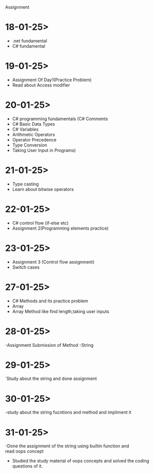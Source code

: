 Assignment

# 18-01-25>
  - .net fundamental
  - C# fundamental
# 19-01-25>
  - Assignment Of Day1(Practice Problem)
  - Read about Access modifier
# 20-01-25>
  - C# programming fundamentals (C# Comments
  - C# Basic Data Types
  - C# Variables
  - Arithmetic Operators
  - Operator Precedence
  - Type Conversion
  - Taking User Input in Programs)
# 21-01-25>
  - Type casting
  - Learn about bitwise operators 
# 22-01-25>
  - C# control flow (if-else etc)
  - Assignment 2(Programming elements practice)
# 23-01-25>
  - Assignment 3 (Control flow assignment)
  - Switch cases
# 27-01-25>
  - C# Methods and its practice problem
  - Array
  - Array Method like find length,taking user inputs
# 28-01-25>
  -Assignment Submission of Method
  -String
# 29-01-25>
  `Study about the string and done assignment
# 30-01-25>
  -study about the string fucntions and method and impliment it
# 31-01-25>
  -Done the assignment of the string using builtin function and read oops concept
  - Studied the study material of oops concepts and solved the coding questions of it.

